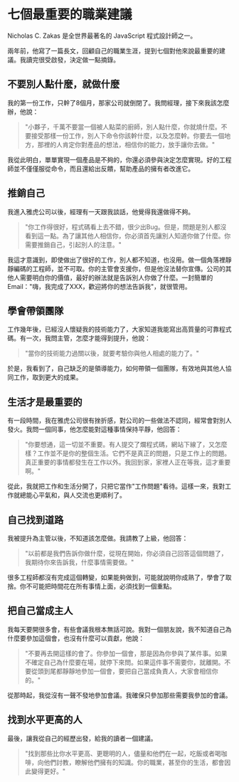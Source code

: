 # 七個最重要的職業建議


Nicholas C. Zakas 是全世界最著名的 JavaScript 程式設計師之一。

兩年前，他寫了一篇長文，回顧自己的職業生涯，提到七個對他來說最重要的建議。我讀完很受啟發，決定做一點摘錄。

## 不要別人點什麼，就做什麼

我的第一份工作，只幹了8個月，那家公司就倒閉了。我問經理，接下來我該怎麼辦，他說：

> "小夥子，千萬不要當一個被人點菜的廚師，別人點什麼，你就燒什麼。不要接受那樣一份工作，別人下命令你該幹什麼，以及怎麼幹。你要去一個地方，那裡的人肯定你對產品的想法，相信你的能力，放手讓你去做。"

我從此明白，單單實現一個產品是不夠的，你還必須參與決定怎麼實現。好的工程師並不僅僅服從命令，而且還給出反饋，幫助產品的擁有者改進它。

## 推銷自己

我進入雅虎公司以後，經理有一天跟我談話，他覺得我還做得不夠。

> "你工作得很好，程式碼看上去不錯，很少出Bug。但是，問題是別人都沒看到這一點。為了讓其他人相信你，你必須首先讓別人知道你做了什麼。你需要推銷自己，引起別人的注意。"

我這才意識到，即使做出了很好的工作，別人都不知道，也沒用。做一個角落裡靜靜編碼的工程師，並不可取。你的主管會支援你，但是他沒法替你宣傳。公司的其他人需要明白你的價值，最好的辦法就是告訴別人你做了什麼。一封簡單的Email："嗨，我完成了XXX，歡迎將你的想法告訴我"，就很管用。

## 學會帶領團隊

工作幾年後，已經沒人懷疑我的技術能力了，大家知道我能寫出高質量的可靠程式碼。有一次，我問主管，怎麼才能得到提升，他說：

> "當你的技術能力過關以後，就要考驗你與他人相處的能力了。"

於是，我看到了，自己缺乏的是領導能力，如何帶領一個團隊，有效地與其他人協同工作，取到更大的成果。

## 生活才是最重要的

有一段時間，我在雅虎公司很有挫折感，對公司的一些做法不認同，經常會對別人發火。我問一個同事，他怎麼能對這種事情保持平靜，他回答：

> "你要想通，這一切並不重要。有人提交了爛程式碼，網站下線了，又怎麼樣？工作並不是你的整個生活。它們不是真正的問題，只是工作上的問題。真正重要的事情都發生在工作以外。我回到家，家裡人正在等我，這才重要啊。"

從此，我就把工作和生活分開了，只把它當作"工作問題"看待。這樣一來，我對工作就總能心平氣和，與人交流也更順利了。

## 自己找到道路

我被提升為主管以後，不知道該怎麼做。我請教了上級，他回答：

> "以前都是我們告訴你做什麼，從現在開始，你必須自己回答這個問題了，我期待你來告訴我，什麼事情需要做。"

很多工程師都沒有完成這個轉變，如果能夠做到，可能就說明你成熟了，學會了取捨。你不可能把時間花在所有事情上面，必須找到一個重點。

## 把自己當成主人

我每天要開很多會，有些會議我根本無話可說。我對一個朋友說，我不知道自己為什麼要參加這個會，也沒有什麼可以貢獻，他說：

> "不要再去開這樣的會了。你參加一個會，那是因為你參與了某件事。如果不確定自己為什麼要在場，就停下來問。如果這件事不需要你，就離開。不要從頭到尾都靜靜地參加一個會，要把自己當成負責人，大家會相信你的。"

從那時起，我從沒有一聲不發地參加會議。我確保只參加那些需要我參加的會議。

## 找到水平更高的人

最後，讓我從自己的經歷出發，給我的讀者一個建議。

> "找到那些比你水平更高、更聰明的人，儘量和他們在一起，吃飯或者喝咖啡，向他們討教，瞭解他們擁有的知識。你的職業，甚至你的生活，都會因此變得更好。"
